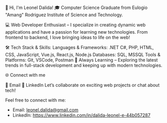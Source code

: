 👋 Hi, I'm Leonel Dalida!
🎓 Computer Science Graduate from Eulogio "Amang" Rodriguez Institute of Science and Technology.

💻 Web Developer Enthusiast – I specialize in creating dynamic web applications and have a passion for learning new technologies. From frontend to backend, I love bringing ideas to life on the web!

🛠 Tech Stack & Skills:
Languages & Frameworks: .NET C#, PHP, HTML, CSS, JavaScript, Vue.js, React.js, Node.js
Databases: SQL, MSSQL
Tools & Platforms: Git, VSCode, Postman
🚀 Always Learning – Exploring the latest trends in full-stack development and keeping up with modern technologies.

🌐 Connect with me

📧 Email
💼 LinkedIn
Let’s collaborate on exciting web projects or chat about tech!

Feel free to connect with me:
- Email: leonel.dalida@gmail.com
- LinkedIn: https://www.linkedin.com/in/dalida-leonel-e-44b057287



<!---

OalsAin/OalsAin is a ✨ special ✨ repository because its `README.md` (this file) appears on your GitHub profile.
You can click the Preview link to take a look at your changes.
--->
